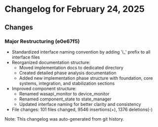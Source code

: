 # Changelog for February 24, 2025

## Changes

### Major Restructuring (e0e67f5)
- Standardized interface naming convention by adding 'i_' prefix to all interface files
- Reorganized documentation structure:
  - Moved implementation docs to dedicated directory
  - Created detailed phase analysis documentation
  - Added new implementation phase structure with foundation, core systems, integration, and stabilization sections
- Improved component structure:
  - Renamed wasapi_monitor to device_monitor
  - Renamed component_state to state_manager
  - Updated interface naming for better clarity and consistency
- File changes: 101 files changed, 9546 insertions(+), 1376 deletions(-)

Note: This changelog was auto-generated from git history.
